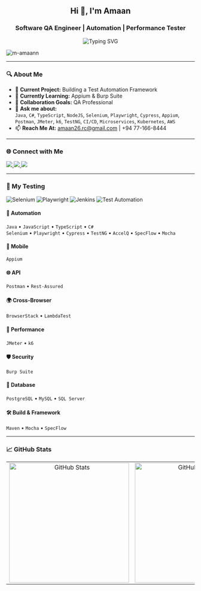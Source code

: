 <h2 align="center">Hi 👋, I'm Amaan</h2>
<h3 align="center">Software QA Engineer | Automation | Performance Tester</h3>

<p align="center">
  <img src="https://readme-typing-svg.demolab.com?font=Barlow&size=18+Code&size=22&pause=1000&center=true&vCenter=true&width=500&lines=QA+Engineer+from+Sri+Lanka;Automation+%7C+Manual+%7C+Performance+Testing;Selenium+%7C+Cypress+%7C+Appium+%7C+k6+%7C+Postman;Always+learning+%7C+Always+building" alt="Typing SVG" />
</p>

<p>
  <img src="https://komarev.com/ghpvc/?username=m-amaann&label=Profile%20views&color=0e75b6&style=flat" alt="m-amaann" />
</p>

---

### 🔍 About Me

- 🔭 **Current Project:** Building a Test Automation Framework  
- 🌱 **Currently Learning:** Appium & Burp Suite  
- 🤝 **Collaboration Goals:** QA Professional  
- 💬 **Ask me about:**  
  `Java`, `C#`, `TypeScript`, `NodeJS`, `Selenium`, `Playwright`, `Cypress`, `Appium`, `Postman`, `JMeter`, `k6`, `TestNG`, `CI/CD`, `Microservices`, `Kubernetes`, `AWS`  
- 📫 **Reach Me At:** amaan26.rc@gmail.com | +94 77-166-8444

---

### 🌐 Connect with Me

<p>
  <a href="https://linkedin.com/in/mohamed-amaan" target="_blank">
    <img src="https://img.shields.io/badge/LinkedIn-blue?logo=linkedin&style=for-the-badge" />
  </a>
  <a href="https://facebook.com/amaanrr" target="_blank">
    <img src="https://img.shields.io/badge/Facebook-1877F2?logo=facebook&style=for-the-badge&logoColor=white" />
  </a>
  <a href="https://instagram.com/_.amaann_/" target="_blank">
    <img src="https://img.shields.io/badge/Instagram-E4405F?logo=instagram&style=for-the-badge&logoColor=white" />
  </a>
</p>

---

### 🧰 My Testing 
![Selenium](https://img.shields.io/badge/Selenium-43A1FD?logo=selenium&logoColor=white&style=for-the-badge)
![Playwright](https://img.shields.io/badge/Playwright-191919?logo=playwright&logoColor=white&style=for-the-badge)
![Jenkins](https://img.shields.io/badge/Jenkins-D24939?logo=jenkins&logoColor=white&style=for-the-badge)
![Test Automation](https://img.shields.io/badge/Test_Automation-28a745?style=for-the-badge&logo=automation)

#### 🧪 Automation
`Java` • `JavaScript` • `TypeScript` • `C#`  
`Selenium` • `Playwright` • `Cypress` • `TestNG` • `AccelQ` • `SpecFlow` • `Mocha`

#### 📱 Mobile
`Appium`

#### 🌐 API
`Postman` • `Rest-Assured`

#### 🌍 Cross-Browser
`BrowserStack` • `LambdaTest`

#### 🚀 Performance
`JMeter` • `k6`

#### 🛡️ Security
`Burp Suite`

#### 🧮 Database
`PostgreSQL` • `MySQL` • `SQL Server`

#### 🛠 Build & Framework
`Maven` • `Mocha` • `SpecFlow`

---

### 📈 GitHub Stats

<table align="center">
  <tr>
    <td align="center">
      <img src="https://github-readme-stats.vercel.app/api?username=m-amaann&show_icons=true&theme=tokyonight" alt="GitHub Stats" width="320"/>
    </td>
    <td align="center">
      <img src="https://github-readme-streak-stats.herokuapp.com/?user=m-amaann&theme=tokyonight" alt="GitHub Streak" width="320"/>
    </td>
    <td align="center">
      <img src="https://github-readme-stats.vercel.app/api/top-langs/?username=m-amaann&layout=compact&theme=tokyonight" alt="Top Languages" width="320"/>
    </td>
  </tr>
</table>
